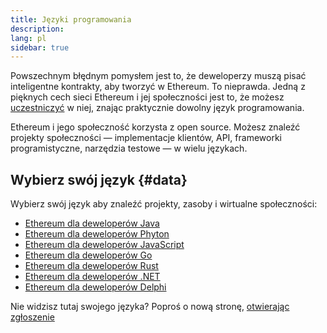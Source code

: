 ```yaml
---
title: Języki programowania
description:
lang: pl
sidebar: true
---
```


Powszechnym błędnym pomysłem jest to, że deweloperzy muszą pisać inteligentne kontrakty, aby tworzyć w Ethereum. To nieprawda. Jedną z pięknych cech sieci Ethereum i jej społeczności jest to, że możesz [uczestniczyć](/community/) w niej, znając praktycznie dowolny język programowania.

Ethereum i jego społeczność korzysta z open source. Możesz znaleźć projekty społeczności — implementacje klientów, API, frameworki programistyczne, narzędzia testowe — w wielu językach.

<!-- Often certain languages have an certain advantage depending on the use case -->

## Wybierz swój język {#data}

Wybierz swój język aby znaleźć projekty, zasoby i wirtualne społeczności:

- [Ethereum dla deweloperów Java](/developers/docs/programming-languages/java/)
- [Ethereum dla deweloperów Phyton](/developers/docs/programming-languages/python/)
- [Ethereum dla deweloperów JavaScript](/developers/docs/programming-languages/javascript/)
- [Ethereum dla deweloperów Go](/developers/docs/programming-languages/golang/)
- [Ethereum dla deweloperów Rust](/developers/docs/programming-languages/rust/)
- [Ethereum dla deweloperów .NET](/developers/docs/programming-languages/dot-net/)
- [Ethereum dla deweloperów Delphi](/developers/docs/programming-languages/delphi/)

Nie widzisz tutaj swojego języka? Poproś o nową stronę, [otwierając zgłoszenie](https://github.com/ethereum/ethereum-org-website/issues/new/choose)
